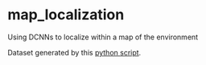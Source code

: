 # map_localization
Using DCNNs to localize within a map of the environment

Dataset generated by this [python script](https://github.com/bainro/HSR_CARL/blob/main/no_gen_dataset.py).
